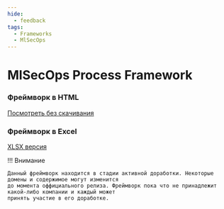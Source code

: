 ```yaml
---
hide:
  - feedback
tags:
  - Frameworks
  - MlSecOps
---
```



# **MlSecOps Process Framework** 


### **Фреймворк в HTML**

[Посмотреть без скачивания](source/MlSecOps_Process_Framework.html)


### **Фреймворк в Excel**

[XLSX версия](tables/MlSecOps_Process_Framework.xlsx)

!!! Внимание

    Данный фреймворк находится в стадии активной доработки. Некоторые домены и содержимое могут изменится
    до момента оффициального релиза. Фреймворк пока что не принадлежит какой-либо компании и каждый может
    принять участие в его доработке.